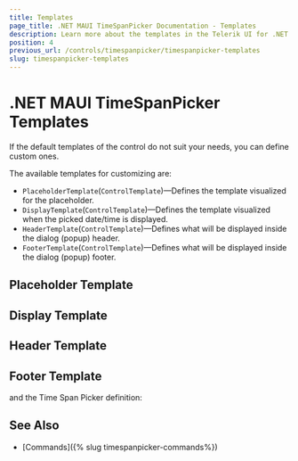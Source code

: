 ```yaml
---
title: Templates
page_title: .NET MAUI TimeSpanPicker Documentation - Templates
description: Learn more about the templates in the Telerik UI for .NET MAUI TimeSpanPicker control.
position: 4
previous_url: /controls/timespanpicker/timespanpicker-templates
slug: timespanpicker-templates
---
```


# .NET MAUI TimeSpanPicker Templates

If the default templates of the control do not suit your needs, you can define custom ones.

The available templates for customizing are:

* `PlaceholderTemplate`(`ControlTemplate`)&mdash;Defines the template visualized for the placeholder.  
* `DisplayTemplate`(`ControlTemplate`)&mdash;Defines the template visualized when the picked date/time is displayed.
* `HeaderTemplate`(`ControlTemplate`)&mdash;Defines what will be displayed inside the dialog (popup) header.
* `FooterTemplate`(`ControlTemplate`)&mdash;Defines what will be displayed inside the dialog (popup) footer.

## Placeholder Template

<snippet id='timespanpicker-placeholder-template' />


## Display Template

<snippet id='timespanpicker-display-template' />


## Header Template

<snippet id='timespanpicker-header-template' />


## Footer Template

<snippet id='timespanpicker-footer-template' />

and the Time Span Picker definition:

<snippet id='timespanpicker-custom-templates' />

## See Also

- [Commands]({% slug timespanpicker-commands%})
